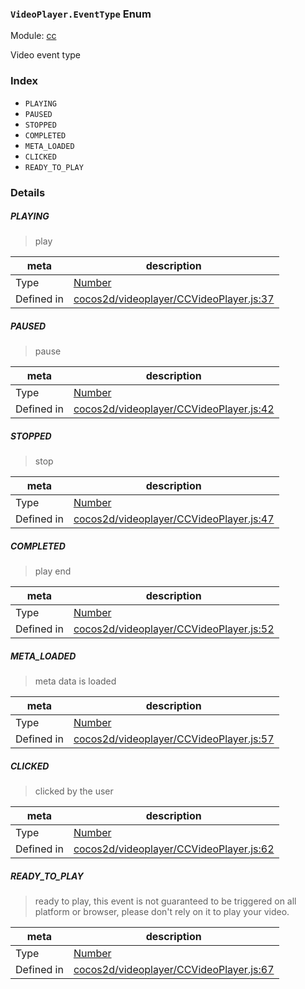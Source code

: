 ### `VideoPlayer.EventType` Enum



Module: [cc](../modules/cc.md)


Video event type


### Index
  - `PLAYING`
  - `PAUSED`
  - `STOPPED`
  - `COMPLETED`
  - `META_LOADED`
  - `CLICKED`
  - `READY_TO_PLAY`

### Details


##### PLAYING

> play

| meta | description |
|------|-------------|
| Type | <a href="https://developer.mozilla.org/en/JavaScript/Reference/Global_Objects/Number" class="crosslink external" target="_blank">Number</a> |
| Defined in | [cocos2d/videoplayer/CCVideoPlayer.js:37](https://github.com/cocos-creator/engine/blob/20d5a388c0828fd4eeb28e5c103bee9c4388590d/cocos2d/videoplayer/CCVideoPlayer.js#L37) |



##### PAUSED

> pause

| meta | description |
|------|-------------|
| Type | <a href="https://developer.mozilla.org/en/JavaScript/Reference/Global_Objects/Number" class="crosslink external" target="_blank">Number</a> |
| Defined in | [cocos2d/videoplayer/CCVideoPlayer.js:42](https://github.com/cocos-creator/engine/blob/20d5a388c0828fd4eeb28e5c103bee9c4388590d/cocos2d/videoplayer/CCVideoPlayer.js#L42) |



##### STOPPED

> stop

| meta | description |
|------|-------------|
| Type | <a href="https://developer.mozilla.org/en/JavaScript/Reference/Global_Objects/Number" class="crosslink external" target="_blank">Number</a> |
| Defined in | [cocos2d/videoplayer/CCVideoPlayer.js:47](https://github.com/cocos-creator/engine/blob/20d5a388c0828fd4eeb28e5c103bee9c4388590d/cocos2d/videoplayer/CCVideoPlayer.js#L47) |



##### COMPLETED

> play end

| meta | description |
|------|-------------|
| Type | <a href="https://developer.mozilla.org/en/JavaScript/Reference/Global_Objects/Number" class="crosslink external" target="_blank">Number</a> |
| Defined in | [cocos2d/videoplayer/CCVideoPlayer.js:52](https://github.com/cocos-creator/engine/blob/20d5a388c0828fd4eeb28e5c103bee9c4388590d/cocos2d/videoplayer/CCVideoPlayer.js#L52) |



##### META_LOADED

> meta data is loaded

| meta | description |
|------|-------------|
| Type | <a href="https://developer.mozilla.org/en/JavaScript/Reference/Global_Objects/Number" class="crosslink external" target="_blank">Number</a> |
| Defined in | [cocos2d/videoplayer/CCVideoPlayer.js:57](https://github.com/cocos-creator/engine/blob/20d5a388c0828fd4eeb28e5c103bee9c4388590d/cocos2d/videoplayer/CCVideoPlayer.js#L57) |



##### CLICKED

> clicked by the user

| meta | description |
|------|-------------|
| Type | <a href="https://developer.mozilla.org/en/JavaScript/Reference/Global_Objects/Number" class="crosslink external" target="_blank">Number</a> |
| Defined in | [cocos2d/videoplayer/CCVideoPlayer.js:62](https://github.com/cocos-creator/engine/blob/20d5a388c0828fd4eeb28e5c103bee9c4388590d/cocos2d/videoplayer/CCVideoPlayer.js#L62) |



##### READY_TO_PLAY

> ready to play, this event is not guaranteed to be triggered on all platform or browser, please don't rely on it to play your video.<br/>

| meta | description |
|------|-------------|
| Type | <a href="https://developer.mozilla.org/en/JavaScript/Reference/Global_Objects/Number" class="crosslink external" target="_blank">Number</a> |
| Defined in | [cocos2d/videoplayer/CCVideoPlayer.js:67](https://github.com/cocos-creator/engine/blob/20d5a388c0828fd4eeb28e5c103bee9c4388590d/cocos2d/videoplayer/CCVideoPlayer.js#L67) |


